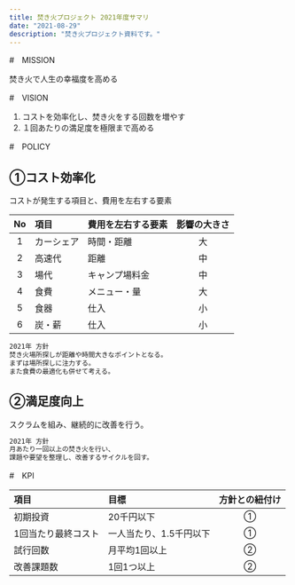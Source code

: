 ```yaml
---
title: 焚き火プロジェクト 2021年度サマリ
date: "2021-08-29"
description: "焚き火プロジェクト資料です。"
---
```



#　MISSION

焚き火で人生の幸福度を高める

#　VISION

1. コストを効率化し、焚き火をする回数を増やす
2. １回あたりの満足度を極限まで高める

#　POLICY

## ①コスト効率化

コストが発生する項目と、費用を左右する要素

|No|項目|費用を左右する要素|影響の大きさ|
|:-:|:--|:--|:-:|
|1|カーシェア|時間・距離|大|
|2|高速代|距離|中|
|3|場代|キャンプ場料金|中|
|4|食費|メニュー・量|大|
|5|食器|仕入|小|
|6|炭・薪|仕入|小|

```markdown
2021年 方針
焚き火場所探しが距離や時間大きなポイントとなる。
まずは場所探しに注力する。
また食費の最適化も併せて考える。
```

## ②満足度向上

スクラムを組み、継続的に改善を行う。

```markdown
2021年 方針
月あたり一回以上の焚き火を行い、
課題や要望を整理し、改善するサイクルを回す。
```

#　KPI

|項目|目標|方針との紐付け|
|:--|:--|:-:|
|初期投資|20千円以下|①|
|1回当たり最終コスト|一人当たり、1.5千円以下|①|
|試行回数|月平均1回以上|②|
|改善課題数|1回1つ以上|②|